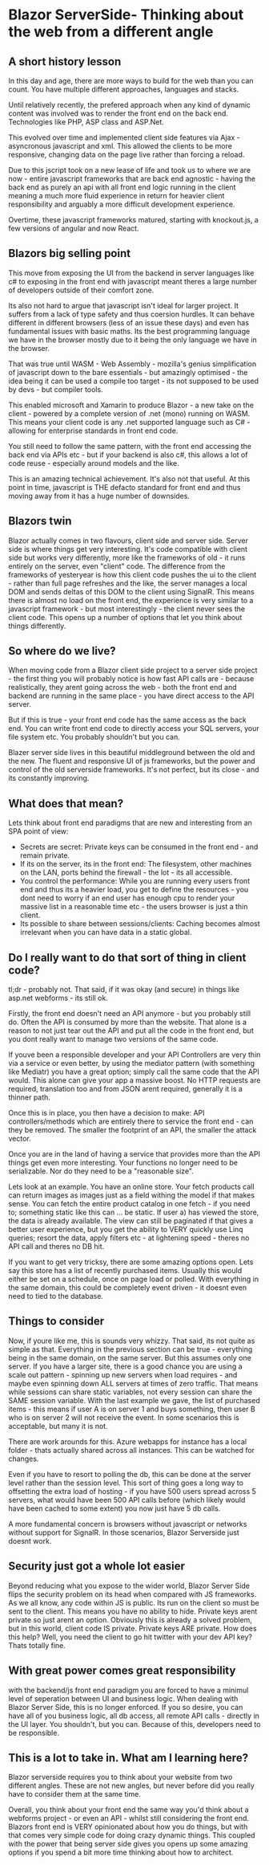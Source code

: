 # Blazor ServerSide- Thinking about the web from a different angle

## A short history lesson
In this day and age, there are more ways to build for the web than you can count. You have multiple different approaches, languages and stacks.

Until relatively recently, the prefered approach when any kind of dynamic content was involved was to render the front end on the back end. Technologies like PHP, ASP class and ASP.Net.

This evolved over time and implemented client side features via Ajax - asyncronous javascript and xml. This allowed the clients to be more responsive, changing data on the page live rather than forcing a reload.

Due to this jscript took on a new lease of life and took us to where we are now - entire javascript frameworks that are back end agnostic - having the back end as purely an api with all front end logic running in the client meaning a much more fluid experience in return for heavier client responsibility and arguably a more difficult development experience.

Overtime, these javascript frameworks matured, starting with knockout.js, a few versions of angular and now React.

## Blazors big selling point

This move from exposing the UI from the backend in server languages like c# to exposing in the front end with javascript meant theres a large number of developers outside of their comfort zone.

Its also not hard to argue that javascript isn't ideal for larger project. It suffers from a lack of type safety and thus coersion hurdles. It can behave different in different browsers (less of an issue these days) and even has fundamental issues with basic maths. Its the best programming language we have in the browser mostly due to it being the only language we have in the browser.

That was true until WASM - Web Assembly - mozilla's genius simplification of javascript down to the bare essentials - but amazingly optimised - the idea being it can be used a compile too target - its not supposed to be used by devs - but compiler tools.

This enabled microsoft and Xamarin to produce Blazor - a new take on the client - powered by a complete version of .net (mono) running on WASM. This means your client code is any .net supported language such as C# - allowing for enterprise standards in front end code.

You still need to follow the same pattern, with the front end accessing the back end via APIs etc - but if your backend is also c#, this allows a lot of code reuse - especially around models and the like.

This is an amazing technical achievement. It's also not that useful. At this point in time, javascript is THE defacto standard for front end and thus moving away from it has a huge number of downsides.

## Blazors twin

Blazor actually comes in two flavours, client side and server side. Server side is where things get very interesting. It's code compatible with client side but works very differently, more like the frameworks of old - it runs entirely on the server, even "client" code. The difference from the frameworks of yesteryear is how this client code pushes the ui to the client - rather than full page refreshes and the like, the server manages a local DOM and sends deltas of this DOM to the client using SignalR. This means there is almost no load on the front end, the experience is very similar to a javascript framework - but most interestingly - the client never sees the client code. This opens up a number of options that let you think about things differently.

## So where do we live?

When moving code from a Blazor client side project to a server side project - the first thing you will probably notice is how fast API calls are - because realistically, they arent going across the web - both the front end and backend are running in the same place - you have direct access to the API server.

But if this is true - your front end code has the same access as the back end. You can write front end code to directly access your SQL servers, your file system etc. You probably shouldn't but you can.

Blazer server side lives in this beautiful middleground between the old and the new. The fluent and responsive UI of js frameworks, but the power and control of the old serverside frameworks. It's not perfect, but its close - and its constantly improving.

## What does that mean?

Lets think about front end paradigms that are new and interesting from an SPA point of view:

* Secrets are secret: Private keys can be consumed in the front end - and remain private.
* If its on the server, its in the front end: The filesystem, other machines on the LAN, ports behind the firewall - the lot - its all accessible.
* You control the performance: While you are running every users front end and thus its a heavier load, you get to define the resources - you dont need to worry if an end user has enough cpu to render your massive list in a reasonable time etc - the users browser is just a thin client.
* Its possible to share between sessions/clients: Caching becomes almost irrelevant when you can have data in a static global.

## Do I really want to do that sort of thing in client code?

tl;dr - probably not. That said, if it was okay (and secure) in things like asp.net webforms - its still ok.

Firstly, the front end doesn't need an API anymore - but you probably still do. Often the API is consumed by more than the website. That alone is a reason to not just tear out the API and put all the code in the front end, but you dont really want to manage two versions of the same code.

If youve been a responsible developer and your API Controllers are very thin via a service or even better, by using the mediator pattern (with something like Mediatr) you have a great option; simply call the same code that the API would. This alone can give your app a massive boost. No HTTP requests are required, translation too and from JSON arent required, generally it is a thinner path.

Once this is in place, you then have a decision to make: API controllers/methods which are entirely there to service the front end - can they be removed. The smaller the footprint of an API, the smaller the attack vector.

Once you are in the land of having a service that provides more than the API things get even more interesting. Your functions no longer need to be serializable. Nor do they need to be a "reasonable size".

Lets look at an example. You have an online store. Your fetch products call can return images as images just as a field withing the model if that makes sense. You can fetch the entire product catalog in one fetch - if you need to; something static like this can ... be static. If user a) has viewed the store, the data is already available. The view can still be paginated if that gives a better user experience, but you get the ability to VERY quickly use Linq queries; resort the data, apply filters etc - at lightening speed - theres no API call and theres no DB hit.

If you want to get very tricksy, there are some amazing options open. Lets say this store has a list of recently purchased items. Usually this would either be set on a schedule, once on page load or polled. With everything in the same domain, this could be completely event driven - it doesnt even need to tied to the database.

## Things to consider

Now, if youre like me, this is sounds very whizzy. That said, its not quite as simple as that.
Everything in the previous section can be true - everything being in the same domain, on the same server. But this assumes only one server. If you have a larger site, there is a good chance you are using a scale out pattern - spinning up new servers when load requires - and maybe even spinning down ALL servers at times of zero traffic. That means while sessions can share static variables, not every session can share the SAME session variable. With the last example we gave, the list of purchased items - this means if user A is on server 1 and buys something, then user B who is on server 2 will not receive the event. In some scenarios this is acceptable, but many it is not.

There are work arounds for this. Azure webapps for instance has a local folder - thats actually shared across all instances. This can be watched for changes.

Even if you have to resort to polling the db, this can be done at the server level rather than the session level. This sort of thing goes a long way to offsetting the extra load of hosting - if you have 500 users spread across 5 servers, what would have been 500 API calls before (which likely would have been cached to some extent) you now just have 5 db calls.

A more fundamental concern is browsers without javascript or networks without support for SignalR. In those scenarios, Blazor Serverside just doesnt work.

## Security just got a whole lot easier

Beyond reducing what you expose to the wider world, Blazor Server Side flips the security problem on its head when compared with JS frameworks. As we all know, any code within JS is public. Its run on the client so must be sent to the client. This means you have no ability to hide. Private keys arent private so just arent an option. Obviously this is already a solved problem, but in this world, client code IS private. Private keys ARE private. How does this help?
Well, you need the client to go hit twitter with your dev API key? Thats totally fine. 

## With great power comes great responsibility

with the backend/js front end paradigm you are forced to have a minimul level of seperation between UI and business logic. When dealing with Blazor Server Side, this is no longer enforced. If you so desire, you can have all of you business logic, all db access, all remote API calls - directly in the UI layer. You shouldn't, but you can. Because of this, developers need to be responsible.

## This is a lot to take in. What am I learning here?

Blazor serverside requires you to think about your website from two different angles. These are not new angles, but never before did you really have to consider them at the same time.

Overall, you think about your front end the same way you'd think about a webforms project - or even an API - whilst still considering the front end. Blazors front end is VERY opinionated about how you do things, but with that comes very simple code for doing crazy dynamic things. This coupled with the power that being server side gives you opens up some amazing options if you spend a bit more time thinking about how to architect.

